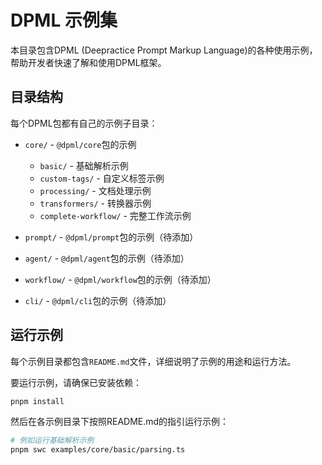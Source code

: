 # DPML 示例集

本目录包含DPML (Deepractice Prompt Markup Language)的各种使用示例，帮助开发者快速了解和使用DPML框架。

## 目录结构

每个DPML包都有自己的示例子目录：

- `core/` - `@dpml/core`包的示例
  - `basic/` - 基础解析示例
  - `custom-tags/` - 自定义标签示例
  - `processing/` - 文档处理示例
  - `transformers/` - 转换器示例
  - `complete-workflow/` - 完整工作流示例
- `prompt/` - `@dpml/prompt`包的示例（待添加）

- `agent/` - `@dpml/agent`包的示例（待添加）

- `workflow/` - `@dpml/workflow`包的示例（待添加）

- `cli/` - `@dpml/cli`包的示例（待添加）

## 运行示例

每个示例目录都包含`README.md`文件，详细说明了示例的用途和运行方法。

要运行示例，请确保已安装依赖：

```bash
pnpm install
```

然后在各示例目录下按照README.md的指引运行示例：

```bash
# 例如运行基础解析示例
pnpm swc examples/core/basic/parsing.ts
```
